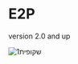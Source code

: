 # E2P
version 2.0 and up


![שקופית1](https://user-images.githubusercontent.com/62025130/127030377-250c6e96-3022-4260-b51c-906337862010.JPG)

